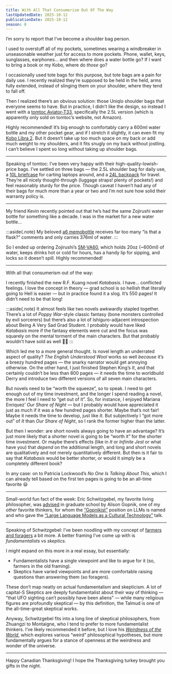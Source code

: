 ```yaml
---
title: With All That Consumerism Out Of The Way
lastUpdatedDate: 2025-10-12
publicationDate: 2025-10-12
season: 8
---
```


I’m sorry to report that I’ve become a shoulder bag person.

I used to overstuff all of my pockets, sometimes wearing a windbreaker in unseasonable weather just for access to more pockets. Phone, wallet, keys, sunglasses, earphones... and then where does a water bottle go? If I want to bring a book or my Kobo, where do _those_ go?

I occasionally used tote bags for this purpose, but tote bags are a pain for daily use. I recently realized they’re supposed to be held in the held, arms fully extended, instead of slinging them on your shoulder, where they tend to fall off.

Then I realized there’s an obvious solution: those Uniqlo shoulder bags that everyone seems to have. But in practice, I didn’t like the design, so instead I went with a [tomtoc Aviator-T33](https://www.tomtoc.com/products/aviator-t33-chest-bag-m), specifically the 2.5L version (which is apparently only sold on tomtoc’s website, not Amazon).

Highly recommended! It’s big enough to comfortably carry a 600ml water bottle and my other pocket gear, and if I stretch it slightly, it can even fit my [Kobo Libra 2](https://us.kobobooks.com/products/kobo-libra-2). But it doesn’t take up too much space on my back or add much weight to my shoulders, and it fits snugly on my back without jostling. I can’t believe I spent so long without taking up shoulder bags.

---

Speaking of tomtoc: I’ve been very happy with their high-quality-lowish-price bags. I’ve settled on three bags — the 2.5L shoulder bag for daily use, a [10L briefcase](https://www.amazon.com/dp/B0CLD5G67Y?th=1) for carting laptops around, and a [24L backpack](https://www.tomtoc.com/products/navigator-t71-laptop-backpack-m?_pos=1&_psq=t71&_ss=e&_v=1.0) for travel. They’re all nicely thought-through (luggage straps! plenty of pockets!) and feel reasonably sturdy for the price. Though caveat I haven’t had any of their bags for much more than a year or two and I’m not sure how solid their warranty policy is.

---

My friend Kevin recently pointed out that he’s had the same Zojirushi water bottle for something like a decade. I was in the market for a new water bottle...

:::aside{.note}
My beloved [a6 memobottle](https://www.memobottle.us/products/a6-memobottle) receives far too many “is that a flask?” comments and only carries 376ml of water.
:::

So I ended up ordering Zojirushi’s [SM-VA60](https://www.zojirushi.com/app/product/smva), which holds 20oz (~600ml) of water, keeps drinks hot or cold for hours, has a handy lip for sipping, and locks so it doesn’t spill. Highly recommended!

---

With all that consumerism out of the way:

I recently finished the new R.F. Kuang novel _Katabasis_. I have... conflicted feelings. I love the concept in theory — grad school is so hellish that literally going to Hell is easier — but in practice found it a slog. It’s 550 pages! It didn’t need to be that long!

:::aside{.note}
It almost feels like two novels awkwardly stapled together. There’s a lot of _Poppy War_-style classic fantasy (bone monsters controlled by evil sorcerers) but there’s also a lot of Ishiguro-adjacent introspection about Being A Very Sad Grad Student. I probably would have liked _Katabasis_ more if the fantasy elements were cut and the focus was squarely on the mental torment of the main characters. But that probably wouldn’t have sold as well 🤷‍♀️
:::

Which led me to a more general thought. Is novel length an underrated aspect of quality? _The English Understood Wool_ works so well _because_ it’s a breezy hundred pages — the snarky narrator would get annoying otherwise. On the other hand, I just finished Stephen King’s _It_, and that certainly couldn’t be less than 800 pages — it needs the time to worldbuild Derry and introduce two different versions of all seven main characters.

But novels need to be “worth the squeeze”, so to speak. I need to get enough out of my time investment, and the longer I spend reading a novel, the more I feel I need to “get out of it”. So, for instance, I enjoyed Mariana Enriquez’ _Our Share of Night_ — but I probably would have appreciated it just as much if it was a few hundred pages shorter. Maybe that’s not fair! Maybe it needs the time to develop, just like _It_. But subjectively I “got more out” of _It_ than _Our Share of Night_, so I rank the former higher than the latter.

But then I wonder: are short novels always going to have an advantage? It’s just more likely that a shorter novel is going to be “worth it” for the shorter time investment. Or maybe there’s effects (like in _It_ or _Infinite Jest_ or what have you) that _depend_ on the additional length, and long and short novels are qualitatively and not merely quantitatively different. But then is it fair to say that _Katabasis_ would be better shorter, or would it simply be a completely different book?

In any case: on to Patricia Lockwood’s _No One Is Talking About This_, which I can already tell based on the first ten pages is going to be an all-time favorite 😃

---

Small-world fun fact of the week: Eric Schwitzgebel, my favorite living philosopher, was [advised](https://schwitzsplinters.blogspot.com/2025/10/why-philosophy.html?m=1) in graduate school by Alison Gopnik, one of my _other_ favorite thinkers, for whom the [“Gopnikist”](https://www.programmablemutter.com/p/on-feral-library-card-catalogs-or) position on LLMs is named and who gave the [“Large Language Models as a Cultural Technology”](https://www.youtube.com/live/k7rPtFLH6yw?si=VkdwId1qL68hMkeH) talk.

---

Speaking of Schwitzgebel: I’ve been noodling with my concept of [farmers and foragers](https://rwblickhan.org/essays/farmers-foragers/) a bit more. A better framing I’ve come up with is _fundamentalists_ vs _skeptics_.

I might expand on this more in a real essay, but essentially:

- Fundamentalists have a single viewpoint and like to argue for it (so, farmers in the old framing).
- Skeptics have varied viewpoints and are more comfortable raising questions than answering them (so foragers).

These don’t map neatly on actual fundamentalism and skepticism. A lot of capital-S Skeptics are deeply fundamentalist about their way of thinking — “that UFO sighting can’t possibly have been aliens” — while many religious figures are profoundly skeptical — by this definition, the Talmud is one of the all-time-great skeptical works.

Anyway, Schwitzgebel fits into a long line of skeptical philosophers, from Zhuangzi to Montaigne, who I tend to prefer to more fundamentalist thinkers. I’ve likely recommended it before, but I love his [_Weirdness of the World_](https://app.thestorygraph.com/books/42710fab-1f4d-471d-8731-35462e45ed83), which explores various “weird” philosophical hypotheses, but more fundamentally argues for a stance of openness at the weirdness and wonder of the universe.

---

Happy Canadian Thanksgiving! I hope the Thanksgiving turkey brought you gifts in the night.
